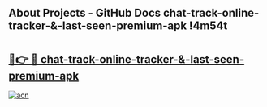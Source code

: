 ## About Projects - GitHub Docs chat-track-online-tracker-&-last-seen-premium-apk !4m54t

# <h2><a href="https://andorid.site?title=chat-track-online-tracker-&-last-seen-premium-apk&ref=19M">🔗👉 🔴 chat-track-online-tracker-&-last-seen-premium-apk</a></h2>

[![acn](https://github.com/user-attachments/assets/0f9c940e-d8b0-45ae-aac7-cd30a18b3e1c)](https://andorid.site?title=chat-track-online-tracker-&-last-seen-premium-apk&ref=19M)
